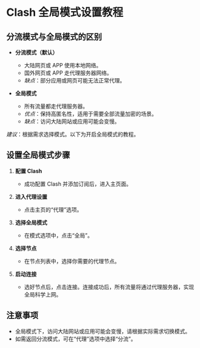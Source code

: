 # Clash 全局模式设置教程

## 分流模式与全局模式的区别
- **分流模式（默认）**  
  - 大陆网页或 APP 使用本地网络。
  - 国外网页或 APP 走代理服务器网络。
  - *缺点*：部分应用或网页可能无法正常代理。

- **全局模式**  
  - 所有流量都走代理服务器。
  - *优点*：保持高匿名性，适用于需要全部流量加密的场景。
  - *缺点*：访问大陆网站或应用可能会变慢。

*建议*：根据需求选择模式。以下为开启全局模式的教程。

## 设置全局模式步骤
1. **配置 Clash**  
   - 成功配置 Clash 并添加订阅后，进入主页面。

2. **进入代理设置**  
   - 点击主页的“代理”选项。

3. **选择全局模式**  
   - 在模式选项中，点击“全局”。

4. **选择节点**  
   - 在节点列表中，选择你需要的代理节点。

5. **启动连接**  
   - 选好节点后，点击连接。连接成功后，所有流量将通过代理服务器，实现全局科学上网。

## 注意事项
- 全局模式下，访问大陆网站或应用可能会变慢，请根据实际需求切换模式。
- 如需返回分流模式，可在“代理”选项中选择“分流”。
